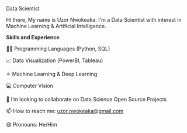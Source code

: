 Data Scientist

Hi there, My name is Uzor Nwokeaka. I'm a Data Scientist with interest in Machine Learning & Artificial Intelligence.  

**Skills and Experience**

👩‍💻 Programming Languages (Python, SQL)

📈 Data Visualization (PowerBI, Tableau)

⚛ Machine Learning & Deep Learning

💻 Computer Vision

👯 I’m looking to collaborate on Data Science Open Source Projects

📫 How to reach me: uzor.nwokeaka@gmail.com

😄 Pronouns: He/Him

